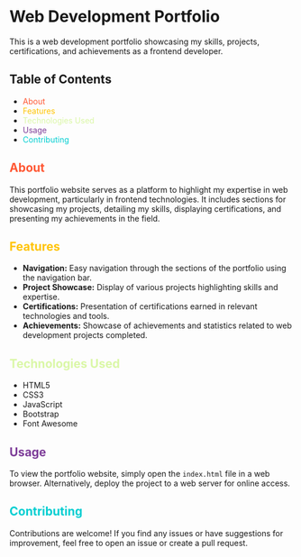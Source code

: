 # Web Development Portfolio

This is a web development portfolio showcasing my skills, projects, certifications, and achievements as a frontend developer.

## Table of Contents

- <span style="color: #FF5733;">About</span>
- <span style="color: #FFC300;">Features</span>
- <span style="color: #DAF7A6;">Technologies Used</span>
- <span style="color: #7D3C98;">Usage</span>
- <span style="color: #00CED1;">Contributing</span>

## <span style="color: #FF5733;">About</span>

This portfolio website serves as a platform to highlight my expertise in web development, particularly in frontend technologies. It includes sections for showcasing my projects, detailing my skills, displaying certifications, and presenting my achievements in the field.

## <span style="color: #FFC300;">Features</span>

- **Navigation:** Easy navigation through the sections of the portfolio using the navigation bar.
- **Project Showcase:** Display of various projects highlighting skills and expertise.
- **Certifications:** Presentation of certifications earned in relevant technologies and tools.
- **Achievements:** Showcase of achievements and statistics related to web development projects completed.

## <span style="color: #DAF7A6;">Technologies Used</span>

- HTML5
- CSS3
- JavaScript
- Bootstrap
- Font Awesome

## <span style="color: #7D3C98;">Usage</span>

To view the portfolio website, simply open the `index.html` file in a web browser. Alternatively, deploy the project to a web server for online access.

## <span style="color: #00CED1;">Contributing</span>

Contributions are welcome! If you find any issues or have suggestions for improvement, feel free to open an issue or create a pull request.



